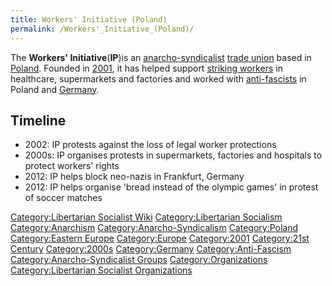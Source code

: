 ```yaml
---
title: Workers' Initiative (Poland)
permalink: /Workers'_Initiative_(Poland)/
---
```


The **Workers' Initiative**(**IP**)is an
[anarcho-syndicalist](Anarcho-Syndicalism "wikilink") [trade
union](Trade_Union "wikilink") based in [Poland](Poland "wikilink").
Founded in
[2001](Timeline_of_Libertarian_Socialism_in_Eastern_Europe "wikilink"),
it has helped support [striking workers](Strike "wikilink") in
healthcare, supermarkets and factories and worked with
[anti-fascists](Anti-Fascism "wikilink") in Poland and
[Germany](Germany "wikilink").

## Timeline

- 2002: IP protests against the loss of legal worker protections
- 2000s: IP organises protests in supermarkets, factories and hospitals
  to protect workers' rights
- 2012: IP helps block neo-nazis in Frankfurt, Germany
- 2012: IP helps organise 'bread instead of the olympic games' in
  protest of soccer matches

[Category:Libertarian Socialist
Wiki](Category:Libertarian_Socialist_Wiki "wikilink")
[Category:Libertarian
Socialism](Category:Libertarian_Socialism "wikilink")
[Category:Anarchism](Category:Anarchism "wikilink")
[Category:Anarcho-Syndicalism](Category:Anarcho-Syndicalism "wikilink")
[Category:Poland](Category:Poland "wikilink") [Category:Eastern
Europe](Category:Eastern_Europe "wikilink")
[Category:Europe](Category:Europe "wikilink")
[Category:2001](Category:2001 "wikilink") [Category:21st
Century](Category:21st_Century "wikilink")
[Category:2000s](Category:2000s "wikilink")
[Category:Germany](Category:Germany "wikilink")
[Category:Anti-Fascism](Category:Anti-Fascism "wikilink")
[Category:Anarcho-Syndicalist
Groups](Category:Anarcho-Syndicalist_Groups "wikilink")
[Category:Organizations](Category:Organizations "wikilink")
[Category:Libertarian Socialist
Organizations](Category:Libertarian_Socialist_Organizations "wikilink")